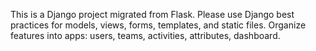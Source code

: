 <!-- Use this file to provide workspace-specific custom instructions to Copilot. For more details, visit https://code.visualstudio.com/docs/copilot/copilot-customization#_use-a-githubcopilotinstructionsmd-file -->

This is a Django project migrated from Flask. Please use Django best practices for models, views, forms, templates, and static files. Organize features into apps: users, teams, activities, attributes, dashboard.
